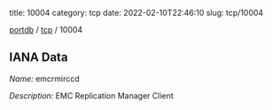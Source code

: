 title: 10004
category: tcp
date: 2022-02-10T22:46:10
slug: tcp/10004

[portdb](/) / [tcp](/category/tcp.html) / 10004


## IANA Data

_Name:_ emcrmirccd

_Description:_ EMC Replication Manager Client

